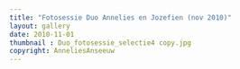 ```yaml
---
title: "Fotosessie Duo Annelies en Jozefien (nov 2010)"
layout: gallery
date: 2010-11-01
thumbnail : Duo_fotosessie_selectie4 copy.jpg
copyright: AnneliesAnseeuw
---
```


